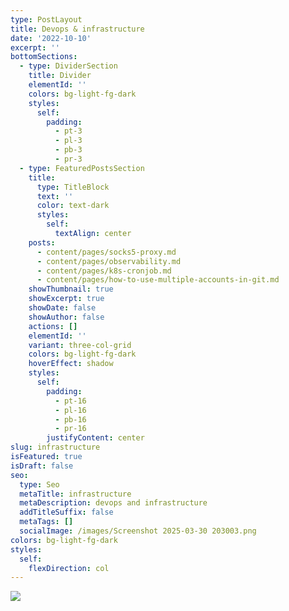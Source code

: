 ```yaml
---
type: PostLayout
title: Devops & infrastructure
date: '2022-10-10'
excerpt: ''
bottomSections:
  - type: DividerSection
    title: Divider
    elementId: ''
    colors: bg-light-fg-dark
    styles:
      self:
        padding:
          - pt-3
          - pl-3
          - pb-3
          - pr-3
  - type: FeaturedPostsSection
    title:
      type: TitleBlock
      text: ''
      color: text-dark
      styles:
        self:
          textAlign: center
    posts:
      - content/pages/socks5-proxy.md
      - content/pages/observability.md
      - content/pages/k8s-cronjob.md
      - content/pages/how-to-use-multiple-accounts-in-git.md
    showThumbnail: true
    showExcerpt: true
    showDate: false
    showAuthor: false
    actions: []
    elementId: ''
    variant: three-col-grid
    colors: bg-light-fg-dark
    hoverEffect: shadow
    styles:
      self:
        padding:
          - pt-16
          - pl-16
          - pb-16
          - pr-16
        justifyContent: center
slug: infrastructure
isFeatured: true
isDraft: false
seo:
  type: Seo
  metaTitle: infrastructure
  metaDescription: devops and infrastructure
  addTitleSuffix: false
  metaTags: []
  socialImage: /images/Screenshot 2025-03-30 203003.png
colors: bg-light-fg-dark
styles:
  self:
    flexDirection: col
---
```

![](/images/may_2020_home_lab.avif)